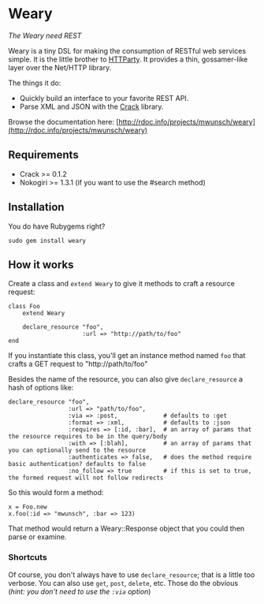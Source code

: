 # Weary

_The Weary need REST_

Weary is a tiny DSL for making the consumption of RESTful web services simple. It is the little brother to [HTTParty](http://github.com/jnunemaker/httparty/ "JNunemaker's HTTParty"). It provides a thin, gossamer-like layer over the Net/HTTP library.

The things it do:

+ Quickly build an interface to your favorite REST API.
+ Parse XML and JSON with the [Crack](http://github.com/jnunemaker/crack) library.

Browse the documentation here: [http://rdoc.info/projects/mwunsch/weary](http://rdoc.info/projects/mwunsch/weary)

## Requirements

+ Crack >= 0.1.2
+ Nokogiri >= 1.3.1 (if you want to use the #search method)

## Installation

You do have Rubygems right?

	sudo gem install weary

## How it works

Create a class and `extend Weary` to give it methods to craft a resource request:

	class Foo
		extend Weary
		
		declare_resource "foo",
						 :url => "http://path/to/foo"
	end
	
If you instantiate this class, you'll get an instance method named `foo` that crafts a GET request to "http://path/to/foo"

Besides the name of the resource, you can also give `declare_resource` a hash of options like:

	declare_resource "foo",
					 :url => "path/to/foo",
					 :via => :post, 			# defaults to :get
					 :format => :xml, 			# defaults to :json
					 :requires => [:id, :bar], 	# an array of params that the resource requires to be in the query/body
					 :with => [:blah],			# an array of params that you can optionally send to the resource
					 :authenticates => false,	# does the method require basic authentication? defaults to false
					 :no_follow => true			# if this is set to true, the formed request will not follow redirects
					
So this would form a method:
	
	x = Foo.new
	x.foo(:id => "mwunsch", :bar => 123)
	
That method would return a Weary::Response object that you could then parse or examine.

### Shortcuts

Of course, you don't always have to use `declare_resource`; that is a little too verbose. You can also use `get`, `post`, `delete`, etc. Those do the obvious (_hint: you don't need to use the `:via` option_)